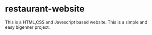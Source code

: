 # restaurant-website
This is a HTML,CSS and Javescript based website.
This is a simple and easy bigenner project.
